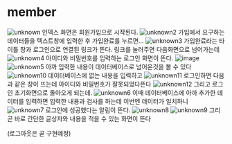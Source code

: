 # member

![unknown](https://user-images.githubusercontent.com/88926634/167055503-9e574a05-1b35-49a2-b583-3d9c185f0288.png)
인덱스 화면은 회원가입으로 시작된다.
![unknown2](https://user-images.githubusercontent.com/88926634/167055508-14d3f874-36fe-4beb-aa7b-b049cd517d0a.png)
가입에서 요구하는 데이터들을 텍스트창에 입력한 후 가입완료를 누르면...
![unknown3](https://user-images.githubusercontent.com/88926634/167055511-7be3e4bc-ebcc-4b13-bbf4-fd9d23d24f4a.png)
가입완료라는 타이틀 창과 로그인으로 연결된 링크가 뜬다. 링크를 눌러주면 다음화면으로 넘어가는데
![unknown4](https://user-images.githubusercontent.com/88926634/167055512-98cb6e42-8a47-44a7-bc4b-2da862013629.png)
아이디와 비밀번호를 입력하는 로그인 화면이 뜬다.
![image](https://user-images.githubusercontent.com/88926634/167056141-87bf39cb-95bd-4e43-8418-3f72d67bd5ac.png)
![unknown5](https://user-images.githubusercontent.com/88926634/167055516-7f1f1971-a0f2-492a-880f-0fcbaeb8d0b2.png)
아까 입력한 내용이 데이터베이스로 넘어온것을 볼 수 있다
![unknown10](https://user-images.githubusercontent.com/88926634/167055571-101565fd-a5e6-4942-8df0-7ddd48553826.png)
데이터베이스에 없는 내용을 입력하고
![unknown11](https://user-images.githubusercontent.com/88926634/167055575-9cd076bc-1d64-4689-a843-d45e42434f93.png)
 로그인하면 다음과 같은 창이 뜨는데 아이디와 비밀번호가 잘못되었다뜬다
![unknown12](https://user-images.githubusercontent.com/88926634/167055584-91ffba59-0ffa-4690-a6e7-2b074d700e7b.png)
그리고 로그인 초기화면으로 돌아오게 되는데.
![unknown6](https://user-images.githubusercontent.com/88926634/167055594-9de760aa-f64d-4009-8543-f135643d43c4.png)
이때 데이터베이스에 아까 추가한 데이터를 입력하면 입력한 내용과 검사를 하는데 이번엔 데이터가 일치하니
![unknown7](https://user-images.githubusercontent.com/88926634/167055597-8d4098ec-9f9c-470a-a78e-77a8141f2bc3.png)
로그인에 성공했다는 알림이 뜬다.
![unknown8](https://user-images.githubusercontent.com/88926634/167055612-a4f4208d-0d2b-4faa-a81b-e0a4bac29426.png)
![unknown9](https://user-images.githubusercontent.com/88926634/167055616-37daebe3-1d1e-4337-8925-995ae58b3613.png)
그리곤 바로 간단한 글상자와 내용을 적을 수 있는 화면이 뜬다

(로그아웃은 곧 구현예정)
